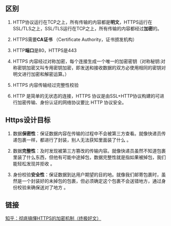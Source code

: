 ## 区别

1. HTTP协议运行在TCP之上，所有传输的内容都是**明文**，HTTPS运行在SSL/TLS之上，SSL/TLS运行在TCP之上，所有传输的内容都经过**加密**的。

2. HTTPS需要**CA证书** （Certificate Authority，证书颁发机构）

3. HTTP**端口**是80，HTTPS是443

4. HTTPS 内容经过对称加密，每个连接生成一个唯一的加密密钥（对称秘钥:对称密钥加密又叫专用密钥加密，即发送和接收数据的双方必使用相同的密钥对明文进行加密和解密运算。）

5. HTTPS 内容传输经过完整性校验

6. HTTP 是简单的无状态的连接，HTTPS 协议是由SSL+HTTP协议构建的可进行加密传输、身份认证的网络协议要比 HTTP 协议安全。


## Https设计目标

1. 数据**保密性**：保证数据内容在传输的过程中不会被第三方查看。就像快递员传递包裹一样，都进行了封装，别人无法获知里面装了什么  。

2. 数据**完整性**：及时发现被第三方篡改的传输内容。就像快递员虽然不知道包裹里装了什么东西，但他有可能中途掉包，数据完整性就是指如果被掉包，我们能轻松发现并拒收 。

3. 身份校验**安全性**：保证数据到达用户期望的目的地。就像我们邮寄包裹时，虽然是一个封装好的未掉包的包裹，但必须确定这个包裹不会送错地方，通过身份校验来确保送对了地方  。


## 链接
[知乎：彻底搞懂HTTPS的加密机制（终极好文）](https://zhuanlan.zhihu.com/p/43789231)